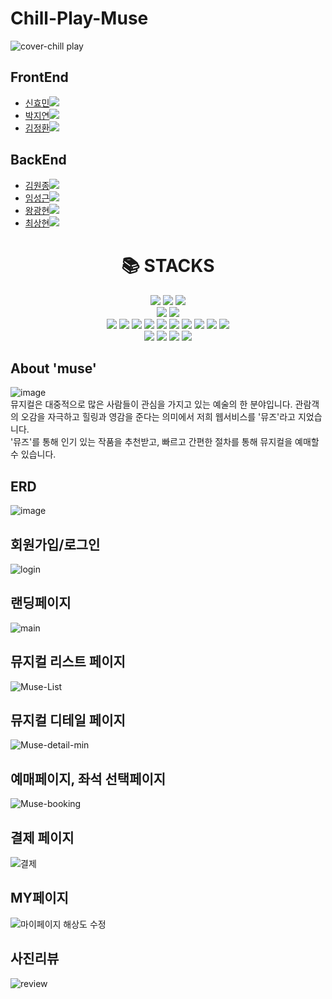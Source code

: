 # Chill-Play-Muse
![cover-chill play](https://user-images.githubusercontent.com/123849268/236130452-5e482239-2393-4db6-8c27-18171ab51e66.png)
## FrontEnd

- <a href="https://github.com/Hyomins-013">신효민<img src="https://img.shields.io/badge/GitHub-181717?style=flat-square&logo=GitHub&logoColor=white&link=https://github.com/hongyeollee"/></a>
- <a href="https://github.com/pajiyeee">박지연<img src="https://img.shields.io/badge/GitHub-181717?style=flat-square&logo=GitHub&logoColor=white&link=https://github.com/hongyeollee"/></a>
- <a href="https://github.com/ggkim0614">김정환<img src="https://img.shields.io/badge/GitHub-181717?style=flat-square&logo=GitHub&logoColor=white&link=https://github.com/hongyeollee"/></a>


## BackEnd

- <a href="https://github.com/thornewater">김원종<img src="https://img.shields.io/badge/GitHub-181717?style=flat-square&logo=GitHub&logoColor=white&link=https://github.com/hongyeollee"/></a>
- <a href="https://github.com/lsg622">임성근<img src="https://img.shields.io/badge/GitHub-181717?style=flat-square&logo=GitHub&logoColor=white&link=https://github.com/hongyeollee"/></a>
- <a href="https://github.com/wkh24">왕광현<img src="https://img.shields.io/badge/GitHub-181717?style=flat-square&logo=GitHub&logoColor=white&link=https://github.com/hongyeollee"/></a>
- <a href="https://github.com/Dongrang072">최상현<img src="https://img.shields.io/badge/GitHub-181717?style=flat-square&logo=GitHub&logoColor=white&link=https://github.com/hongyeollee"/></a>

<div align=center><h1>📚 STACKS</h1></div>

<div align=center> 

  <img src="https://img.shields.io/badge/html5-E34F26?style=for-the-badge&logo=html5&logoColor=white"> 
  <img src="https://img.shields.io/badge/css-1572B6?style=for-the-badge&logo=css3&logoColor=white"> 
  <img src="https://img.shields.io/badge/javascript-F7DF1E?style=for-the-badge&logo=javascript&logoColor=black"> 
  <br>
  <img src="https://img.shields.io/badge/react-61DAFB?style=for-the-badge&logo=react&logoColor=black"> 
  <img src="https://img.shields.io/badge/styledcomponents-DB7093?style=for-the-badge&logo=styledcomponents&logoColor=white"> 

  <br>
  <img src="https://img.shields.io/badge/mysql-4479A1?style=for-the-badge&logo=mysql&logoColor=white"> 
  <img src="https://img.shields.io/badge/.ENV-ECD53F?style=for-the-badge&logo=.ENV&logoColor=black">
  <img src="https://img.shields.io/badge/node.js-339933?style=for-the-badge&logo=Node.js&logoColor=white">
  <img src="https://img.shields.io/badge/express-000000?style=for-the-badge&logo=express&logoColor=white">
  <img src="https://img.shields.io/badge/axios-5A29E4?style=for-the-badge&logo=axios&logoColor=white">
  <img src="https://img.shields.io/badge/Postman-FF6C37?style=for-the-badge&logo=Postman&logoColor=white">
  <img src="https://img.shields.io/badge/Jest-C21325?style=for-the-badge&logo=Jest&logoColor=white">
  <img src="https://img.shields.io/badge/amazonaws-232F3E?style=for-the-badge&logo=amazonaws&logoColor=white">
  <img src="https://img.shields.io/badge/amazonec2-FF9900?style=for-the-badge&logo=amazonec2&logoColor=white">
  <img src="https://img.shields.io/badge/docker-2496ED?style=for-the-badge&logo=docker&logoColor=white">




  <br>
  <img src="https://img.shields.io/badge/trello-61DAFB?style=for-the-badge&logo=trello&logoColor=black"> 
  <img src="https://img.shields.io/badge/github-181717?style=for-the-badge&logo=github&logoColor=white">
  <img src="https://img.shields.io/badge/git-F05032?style=for-the-badge&logo=git&logoColor=white">
  <img src="https://img.shields.io/badge/Slack-4A154B?style=for-the-badge&logo=Slack&logoColor=white">

  <br>
</div>


## About 'muse'
![image](https://user-images.githubusercontent.com/123849268/236437851-da1ea13f-79b3-4d12-8044-3212fcf81553.png)
<br>뮤지컬은 대중적으로 많은 사람들이 관심을 가지고 있는 예술의 한 분야입니다. 관람객의 오감을 자극하고 힐링과 영감을 준다는 의미에서
저희 웹서비스를 '뮤즈'라고 지었습니다. <br>'뮤즈'를 통해 인기 있는 작품을 추천받고, 빠르고 간편한 절차를 통해 뮤지컬을 예매할 수 있습니다.





## ERD

![image](https://user-images.githubusercontent.com/123849268/236438043-f323ade7-e21d-441e-abfa-16f7db312717.png)




## 회원가입/로그인
![login](https://user-images.githubusercontent.com/123074891/236431888-e2b89c1a-64f3-40b4-99d8-8b1ec0ea0c87.gif)

## 랜딩페이지
![main](https://user-images.githubusercontent.com/123074891/236431916-9672f987-55ff-4a23-85ef-1a074909b401.gif)

## 뮤지컬 리스트 페이지
![Muse-List](https://user-images.githubusercontent.com/123074891/236431942-f78fc10d-af27-4f39-b0b4-48d8f946fd93.gif)

## 뮤지컬 디테일 페이지
![Muse-detail-min](https://user-images.githubusercontent.com/123074891/236437178-a47d8a5d-90d7-4bb5-9c15-331614c80b05.gif)

## 예매페이지, 좌석 선택페이지
![Muse-booking](https://user-images.githubusercontent.com/123074891/236432842-8707f250-90d0-4089-ab00-fbdc530d1825.gif)

## 결제 페이지
![결제](https://user-images.githubusercontent.com/123074891/236432154-ffaf3225-9d09-4f20-a6cf-0da73f671057.gif)

## MY페이지
![마이페이지 해상도 수정](https://user-images.githubusercontent.com/123074891/236436456-07c52dc8-f0f2-4af1-a2e6-e95a6bb0bff9.gif)

## 사진리뷰
![review](https://user-images.githubusercontent.com/123074891/236432405-32d068d2-237d-45e8-a0a7-b9878eec194d.gif)
